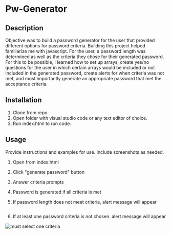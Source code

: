 # Pw-Generator

## Description

Objective was to build a password generator for the user that provided different options for password criteria. Building this project helped familiarize me with javascript. For the user, a password length was determined as well as the criteria they chose for their generated password. For this to be possible, I learned how to set up arrays, create yes/no questions for the user in which certain arrays would be included or not included in the generated password, create alerts for when criteria was not met, and most importantly generate an appropriate password that met the acceptance criteria. 

## Installation

1. Clone from repo.
2. Open folder with visual studio code or any text editor of choice.
3. Run index.html to run code.


## Usage

Provide instructions and examples for use. Include screenshots as needed.

1. Open from index.html
2. Click "generate password" button
3. Answer criteria prompts
4. Password is generated if all criteria is met

5. If password length does not meet criteria, alert message will appear

<img href=(https://github.com/lndvng/pw-generator/assets/141216114/79299c11-b11a-4343-bc39-5d1669eb3293)>

6. If at least one password criteria is not chosen. alert message will appear

![must select one criteria](https://github.com/lndvng/pw-generator/assets/141216114/5264bd11-8094-4e7f-b2dd-44d331c1c24e)
